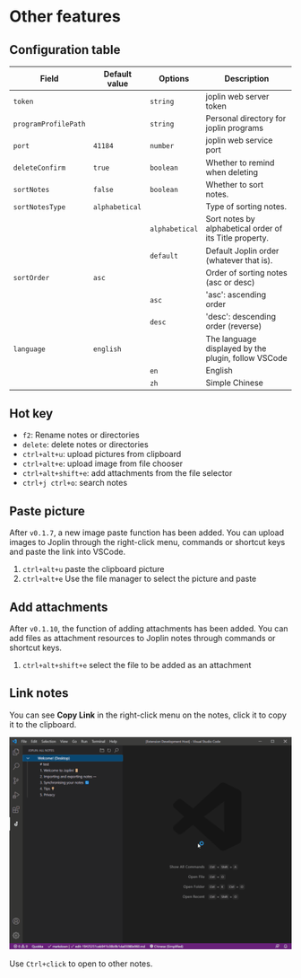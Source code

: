 # Other features

## Configuration table

| Field                | Default value  | Options        | Description                                             |
| -------------------- | -------------- | -------------- | ------------------------------------------------------- |
| `token`              |                | `string`       | joplin web server token                                 |
| `programProfilePath` |                | `string`       | Personal directory for joplin programs                  |
| `port`               | `41184`        | `number`       | joplin web service port                                 |
| `deleteConfirm`      | `true`         | `boolean`      | Whether to remind when deleting                         |
| `sortNotes`          | `false`        | `boolean`      | Whether to sort notes.                                  |
| `sortNotesType`      | `alphabetical` |                | Type of sorting notes.                                  |
|                      |                | `alphabetical` | Sort notes by alphabetical order of its Title property. |
|                      |                | `default`      | Default Joplin order (whatever that is).                |
| `sortOrder`          | `asc`          |                | Order of sorting notes (asc or desc)                    |
|                      |                | `asc`          | 'asc': ascending order                                  |
|                      |                | `desc`         | 'desc': descending order (reverse)                      |
| `language`           | `english`      |                | The language displayed by the plugin, follow VSCode     |
|                      |                | `en`           | English                                                 |
|                      |                | `zh`           | Simple Chinese                                          |

## Hot key

- `f2`: Rename notes or directories
- `delete`: delete notes or directories
- `ctrl+alt+u`: upload pictures from clipboard
- `ctrl+alt+e`: upload image from file chooser
- `ctrl+alt+shift+e`: add attachments from the file selector
- `ctrl+j ctrl+o`: search notes

## Paste picture

After `v0.1.7`, a new image paste function has been added. You can upload images to Joplin through the right-click menu, commands or shortcut keys and paste the link into VSCode.

1. `ctrl+alt+u` paste the clipboard picture
2. `ctrl+alt+e` Use the file manager to select the picture and paste

## Add attachments

After `v0.1.10`, the function of adding attachments has been added. You can add files as attachment resources to Joplin notes through commands or shortcut keys.

1. `ctrl+alt+shift+e` select the file to be added as an attachment

## Link notes

You can see **Copy Link** in the right-click menu on the notes, click it to copy it to the clipboard.

![Link notes](/images/copy-link.gif)

Use `Ctrl+click` to open to other notes.
